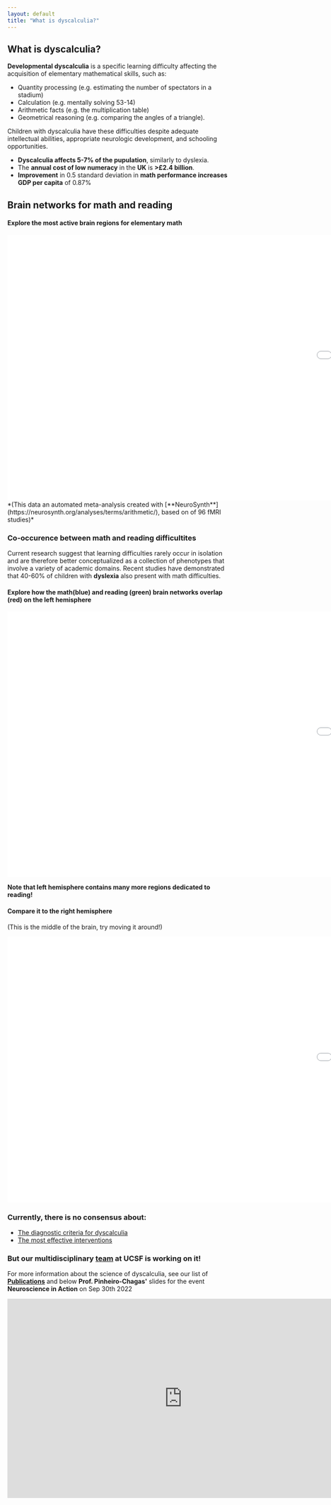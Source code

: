 ```yaml
---
layout: default
title: "What is dyscalculia?"
---
```

## What is dyscalculia? 
**Developmental dyscalculia** is a specific learning difficulty affecting the acquisition of elementary mathematical skills, such as:
* Quantity processing (e.g. estimating the number of spectators in a stadium) 
* Calculation (e.g. mentally solving 53-14)
* Arithmetic facts (e.g. the multiplication table) 
* Geometrical reasoning (e.g. comparing the angles of a triangle). 

Children with dyscalculia have these difficulties despite adequate intellectual abilities, appropriate neurologic development, and schooling opportunities. 

* **Dyscalculia affects 5-7% of the pupulation**, similarly to dyslexia. 
* The **annual cost of low numeracy** in the **UK** is **>£2.4 billion**. 
* **Improvement** in 0.5 standard deviation in **math performance increases GDP per capita** of 0.87% 

## Brain networks for math and reading

#### Explore the most active brain regions for elementary math 
<div>
  <iframe id="inlineFrameExample"
      title="Inline Frame Example"
      width="2000"
      height="600"
      src="surface_math.html"
      frameBorder="0">
  </iframe>
</div>
*(This data an automated meta-analysis created with [**NeuroSynth**](https://neurosynth.org/analyses/terms/arithmetic/), based on of 96 fMRI studies)*

### Co-occurence between math and reading difficultites

Current research suggest that learning difficulties rarely occur in isolation and are therefore better conceptualized as a collection of phenotypes that involve a variety of academic domains. Recent studies have demonstrated that 40-60% of children with **dyslexia** also present with math difficulties. 

#### Explore how the math(blue) and reading (green) brain networks overlap (red) on the left hemisphere
<div>
  <iframe id="inlineFrameExample"
      title="Inline Frame Example"
      width="2000"
      height="600"
      src="surface_math_reading_left.html"
      frameBorder="0">
  </iframe>
</div>


**Note that left hemisphere contains many more regions dedicated to reading!**

#### Compare it to the right hemisphere
(This is the middle of the brain, try moving it around!) 
<div>
  <iframe id="inlineFrameExample"
      title="Inline Frame Example"
      width="2000"
      height="600"
      src="surface_math_reading_right.html"
      frameBorder="0">
  </iframe>
</div>


### Currently, there is no consensus about: 
* [The diagnostic criteria for dyscalculia](/math_battery)
* [The most effective interventions](/interventions)

### But our multidisciplinary [team](/team) at UCSF is working on it! 
For more information about the science of dyscalculia, see our list of [**Publications**](/publications) and below 
**Prof. Pinheiro-Chagas'** slides for the event **Neuroscience in Action** on Sep 30th 2022 

<iframe src="https://www.slideshare.net/slideshow/embed_code/key/dUqlwmsnU9En9J?hostedIn=slideshare&page=upload" width="790" height="450" frameborder="0" marginwidth="0" marginheight="0" scrolling="no"></iframe>